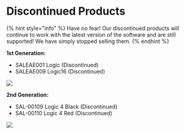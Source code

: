 # Discontinued Products

{% hint style="info" %}
Have no fear! Our discontinued products will continue to work with the latest version of the software and are still supported! We have simply stopped selling them.
{% endhint %}

**1st Generation:**

* SALEAE001 Logic (Discontinued)
* SALEAE009 Logic16 (Discontinued)

![](https://trello-attachments.s3.amazonaws.com/5adfc3ad102e6f57c8df3623/5ae115dc19d711975c60a0fb/2c5c48d526189b04687ad386b12611ba/logics.png)

**2nd Generation:**

* SAL-00109 Logic 4 Black (Discontinued)
* SAL-00110 Logic 4 Red (Discontinued)

![](https://trello-attachments.s3.amazonaws.com/5adfc3ad102e6f57c8df3623/5ae115dc19d711975c60a0fb/30e21a21e682713ab3a39160796ff610/l8s.png)

